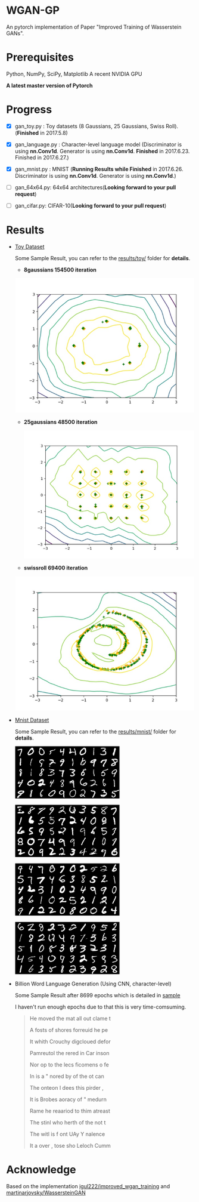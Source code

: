 # WGAN-GP
An pytorch implementation of Paper "Improved Training of Wasserstein GANs".

# Prerequisites

Python, NumPy, SciPy, Matplotlib
A recent NVIDIA GPU

**A latest master version of Pytorch**

# Progress

- [x] gan_toy.py : Toy datasets (8 Gaussians, 25 Gaussians, Swiss Roll).(**Finished** in 2017.5.8)

- [x] gan_language.py : Character-level language model (Discriminator is using **nn.Conv1d**. Generator is using **nn.Conv1d**. **Finished** in 2017.6.23. Finished in 2017.6.27.)


- [x] gan_mnist.py : MNIST (**Running Results while Finished** in 2017.6.26. Discriminator is using **nn.Conv1d**. Generator is using **nn.Conv1d**.)

- [ ] gan_64x64.py: 64x64 architectures(**Looking forward to your pull request**)

- [ ] gan_cifar.py: CIFAR-10(**Looking forward to your pull request**)

# Results

- [Toy Dataset](results/toy/)

  Some Sample Result, you can refer to the [results/toy/](results/toy/) folder for **details**.

  - **8gaussians 154500 iteration**

  ![frame1612](imgs/8gaussians_frame1545.jpg)

  - **25gaussians 48500 iteration**

    ![frame485](imgs/25gaussians_frame485.jpg)

  - **swissroll 69400 iteration**

  ![frame694](imgs/swissroll_frame694.jpg)

- [Mnist Dataset](result/mnist/)

  Some Sample Result, you can refer to the [results/mnist/](results/mnist/) folder for **details**.

  ![mnist_samples_91899](imgs/mnist_samples_91899.png)

  ![mnist_samples_91899](imgs/mnist_samples_92299.png)

  ![mnist_samples_91899](imgs/mnist_samples_92499.png)

  ![mnist_samples_199999](imgs/mnist_samples_199999.png)

- Billion Word Language Generation (Using CNN, character-level)

  Some Sample Result after 8699 epochs which is detailed in [sample](imgs/lang_samples_8699.txt)

  I haven't run enough epochs due to that this is very time-comsuming.

  > He moved the mat all out clame t
  > 
  > A fosts of shores forreuid he pe
  > 
  > It whith Crouchy digcloued defor
  > 
  > Pamreutol the rered in Car inson
  > 
  > Nor op to the lecs ficomens o fe
  > 
  > In is a " nored by of the ot can
  > 
  > The onteon I dees this pirder , 
  > 
  > It is Brobes aoracy of " medurn 
  > 
  > Rame he reaariod to thim atreast
  > 
  > The stinl who herth of the not t
  > 
  > The witl is f ont UAy Y nalence 
  > 
  > It a over , tose sho Leloch Cumm

# Acknowledge

Based on the implementation [igul222/improved_wgan_training](https://github.com/igul222/improved_wgan_training) and [martinarjovsky/WassersteinGAN](https://github.com/martinarjovsky/WassersteinGAN)
